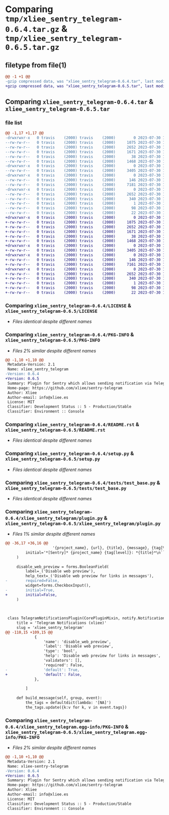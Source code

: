 # Comparing `tmp/xliee_sentry_telegram-0.6.4.tar.gz` & `tmp/xliee_sentry_telegram-0.6.5.tar.gz`

## filetype from file(1)

```diff
@@ -1 +1 @@
-gzip compressed data, was "xliee_sentry_telegram-0.6.4.tar", last modified: Sun Jul 30 16:12:57 2023, max compression
+gzip compressed data, was "xliee_sentry_telegram-0.6.5.tar", last modified: Sun Jul 30 16:56:41 2023, max compression
```

## Comparing `xliee_sentry_telegram-0.6.4.tar` & `xliee_sentry_telegram-0.6.5.tar`

### file list

```diff
@@ -1,17 +1,17 @@
-drwxrwxr-x   0 travis    (2000) travis    (2000)        0 2023-07-30 16:12:57.727125 xliee_sentry_telegram-0.6.4/
--rw-rw-r--   0 travis    (2000) travis    (2000)     1075 2023-07-30 16:09:37.000000 xliee_sentry_telegram-0.6.4/LICENSE
--rw-rw-r--   0 travis    (2000) travis    (2000)     2652 2023-07-30 16:12:57.723124 xliee_sentry_telegram-0.6.4/PKG-INFO
--rw-rw-r--   0 travis    (2000) travis    (2000)     1671 2023-07-30 16:09:37.000000 xliee_sentry_telegram-0.6.4/README.rst
--rw-rw-r--   0 travis    (2000) travis    (2000)       38 2023-07-30 16:12:57.727125 xliee_sentry_telegram-0.6.4/setup.cfg
--rw-rw-r--   0 travis    (2000) travis    (2000)     1468 2023-07-30 16:09:37.000000 xliee_sentry_telegram-0.6.4/setup.py
-drwxrwxr-x   0 travis    (2000) travis    (2000)        0 2023-07-30 16:12:57.723124 xliee_sentry_telegram-0.6.4/tests/
--rw-rw-r--   0 travis    (2000) travis    (2000)     3405 2023-07-30 16:09:37.000000 xliee_sentry_telegram-0.6.4/tests/test_base.py
-drwxrwxr-x   0 travis    (2000) travis    (2000)        0 2023-07-30 16:12:57.723124 xliee_sentry_telegram-0.6.4/xliee_sentry_telegram/
--rw-rw-r--   0 travis    (2000) travis    (2000)      146 2023-07-30 16:09:37.000000 xliee_sentry_telegram-0.6.4/xliee_sentry_telegram/__init__.py
--rw-rw-r--   0 travis    (2000) travis    (2000)     7181 2023-07-30 16:09:37.000000 xliee_sentry_telegram-0.6.4/xliee_sentry_telegram/plugin.py
-drwxrwxr-x   0 travis    (2000) travis    (2000)        0 2023-07-30 16:12:57.723124 xliee_sentry_telegram-0.6.4/xliee_sentry_telegram.egg-info/
--rw-rw-r--   0 travis    (2000) travis    (2000)     2652 2023-07-30 16:12:57.000000 xliee_sentry_telegram-0.6.4/xliee_sentry_telegram.egg-info/PKG-INFO
--rw-rw-r--   0 travis    (2000) travis    (2000)      340 2023-07-30 16:12:57.000000 xliee_sentry_telegram-0.6.4/xliee_sentry_telegram.egg-info/SOURCES.txt
--rw-rw-r--   0 travis    (2000) travis    (2000)        1 2023-07-30 16:12:57.000000 xliee_sentry_telegram-0.6.4/xliee_sentry_telegram.egg-info/dependency_links.txt
--rw-rw-r--   0 travis    (2000) travis    (2000)       98 2023-07-30 16:12:57.000000 xliee_sentry_telegram-0.6.4/xliee_sentry_telegram.egg-info/entry_points.txt
--rw-rw-r--   0 travis    (2000) travis    (2000)       22 2023-07-30 16:12:57.000000 xliee_sentry_telegram-0.6.4/xliee_sentry_telegram.egg-info/top_level.txt
+drwxrwxr-x   0 travis    (2000) travis    (2000)        0 2023-07-30 16:56:41.301664 xliee_sentry_telegram-0.6.5/
+-rw-rw-r--   0 travis    (2000) travis    (2000)     1075 2023-07-30 16:53:12.000000 xliee_sentry_telegram-0.6.5/LICENSE
+-rw-rw-r--   0 travis    (2000) travis    (2000)     2652 2023-07-30 16:56:41.301664 xliee_sentry_telegram-0.6.5/PKG-INFO
+-rw-rw-r--   0 travis    (2000) travis    (2000)     1671 2023-07-30 16:53:12.000000 xliee_sentry_telegram-0.6.5/README.rst
+-rw-rw-r--   0 travis    (2000) travis    (2000)       38 2023-07-30 16:56:41.301664 xliee_sentry_telegram-0.6.5/setup.cfg
+-rw-rw-r--   0 travis    (2000) travis    (2000)     1468 2023-07-30 16:53:12.000000 xliee_sentry_telegram-0.6.5/setup.py
+drwxrwxr-x   0 travis    (2000) travis    (2000)        0 2023-07-30 16:56:41.301664 xliee_sentry_telegram-0.6.5/tests/
+-rw-rw-r--   0 travis    (2000) travis    (2000)     3405 2023-07-30 16:53:12.000000 xliee_sentry_telegram-0.6.5/tests/test_base.py
+drwxrwxr-x   0 travis    (2000) travis    (2000)        0 2023-07-30 16:56:41.301664 xliee_sentry_telegram-0.6.5/xliee_sentry_telegram/
+-rw-rw-r--   0 travis    (2000) travis    (2000)      146 2023-07-30 16:53:12.000000 xliee_sentry_telegram-0.6.5/xliee_sentry_telegram/__init__.py
+-rw-rw-r--   0 travis    (2000) travis    (2000)     7161 2023-07-30 16:53:12.000000 xliee_sentry_telegram-0.6.5/xliee_sentry_telegram/plugin.py
+drwxrwxr-x   0 travis    (2000) travis    (2000)        0 2023-07-30 16:56:41.301664 xliee_sentry_telegram-0.6.5/xliee_sentry_telegram.egg-info/
+-rw-rw-r--   0 travis    (2000) travis    (2000)     2652 2023-07-30 16:56:41.000000 xliee_sentry_telegram-0.6.5/xliee_sentry_telegram.egg-info/PKG-INFO
+-rw-rw-r--   0 travis    (2000) travis    (2000)      340 2023-07-30 16:56:41.000000 xliee_sentry_telegram-0.6.5/xliee_sentry_telegram.egg-info/SOURCES.txt
+-rw-rw-r--   0 travis    (2000) travis    (2000)        1 2023-07-30 16:56:41.000000 xliee_sentry_telegram-0.6.5/xliee_sentry_telegram.egg-info/dependency_links.txt
+-rw-rw-r--   0 travis    (2000) travis    (2000)       98 2023-07-30 16:56:41.000000 xliee_sentry_telegram-0.6.5/xliee_sentry_telegram.egg-info/entry_points.txt
+-rw-rw-r--   0 travis    (2000) travis    (2000)       22 2023-07-30 16:56:41.000000 xliee_sentry_telegram-0.6.5/xliee_sentry_telegram.egg-info/top_level.txt
```

### Comparing `xliee_sentry_telegram-0.6.4/LICENSE` & `xliee_sentry_telegram-0.6.5/LICENSE`

 * *Files identical despite different names*

### Comparing `xliee_sentry_telegram-0.6.4/PKG-INFO` & `xliee_sentry_telegram-0.6.5/PKG-INFO`

 * *Files 2% similar despite different names*

```diff
@@ -1,10 +1,10 @@
 Metadata-Version: 2.1
 Name: xliee_sentry_telegram
-Version: 0.6.4
+Version: 0.6.5
 Summary: Plugin for Sentry which allows sending notification via Telegram messenger.
 Home-page: https://github.com/xliee/sentry-telegram
 Author: Xliee
 Author-email: info@xliee.es
 License: MIT
 Classifier: Development Status :: 5 - Production/Stable
 Classifier: Environment :: Console
```

### Comparing `xliee_sentry_telegram-0.6.4/README.rst` & `xliee_sentry_telegram-0.6.5/README.rst`

 * *Files identical despite different names*

### Comparing `xliee_sentry_telegram-0.6.4/setup.py` & `xliee_sentry_telegram-0.6.5/setup.py`

 * *Files identical despite different names*

### Comparing `xliee_sentry_telegram-0.6.4/tests/test_base.py` & `xliee_sentry_telegram-0.6.5/tests/test_base.py`

 * *Files identical despite different names*

### Comparing `xliee_sentry_telegram-0.6.4/xliee_sentry_telegram/plugin.py` & `xliee_sentry_telegram-0.6.5/xliee_sentry_telegram/plugin.py`

 * *Files 1% similar despite different names*

```diff
@@ -36,17 +36,16 @@
                     '{project_name}, {url}, {title}, {message}, {tag[%your_tag%]}'),
         initial='*[Sentry]* {project_name} {tag[level]}: *{title}*\n```{message}```\n{url}'
     )
 
     disable_web_preview = forms.BooleanField(
         label=_('Disable web preview'),
         help_text=_('Disable web preview for links in messages'),
-        required=False,
         widget=forms.CheckboxInput(),
-        initial=True,
+        initial=False,  
     )
 
 
 
 class TelegramNotificationsPlugin(CorePluginMixin, notify.NotificationPlugin):
     title = 'Telegram Notifications (xliee)'
     slug = 'xliee_sentry_telegram'
@@ -110,15 +109,15 @@
             {
                 'name': 'disable_web_preview',
                 'label': 'Disable web preview',
                 'type': 'bool',
                 'help': 'Disable web preview for links in messages',
                 'validators': [],
                 'required': False,
-                'default': True,
+                'default': False,
             },
 
         ]
 
     def build_message(self, group, event):
         the_tags = defaultdict(lambda: '[NA]')
         the_tags.update({k:v for k, v in event.tags})
```

### Comparing `xliee_sentry_telegram-0.6.4/xliee_sentry_telegram.egg-info/PKG-INFO` & `xliee_sentry_telegram-0.6.5/xliee_sentry_telegram.egg-info/PKG-INFO`

 * *Files 2% similar despite different names*

```diff
@@ -1,10 +1,10 @@
 Metadata-Version: 2.1
 Name: xliee-sentry-telegram
-Version: 0.6.4
+Version: 0.6.5
 Summary: Plugin for Sentry which allows sending notification via Telegram messenger.
 Home-page: https://github.com/xliee/sentry-telegram
 Author: Xliee
 Author-email: info@xliee.es
 License: MIT
 Classifier: Development Status :: 5 - Production/Stable
 Classifier: Environment :: Console
```

